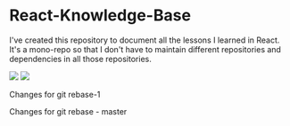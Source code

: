 # React-Knowledge-Base

I've created this repository to document all the lessons I learned in React. It's a mono-repo so that I don't have to maintain different repositories and dependencies in all those repositories.

![](https://img.shields.io/github/issues/rishabh7g/react-knowledge-base)
![](https://img.shields.io/travis/rishabh7g/react-knowledge-base)


Changes for git rebase-1



Changes for git rebase - master
